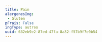 ```yaml
---
title: Pain
alergenesIng:
 - Gluten
pFrais: False
ingType: autres
uuid: 632eb9e2-87ed-47fa-8a82-f57b9f7e0b54
---
```

